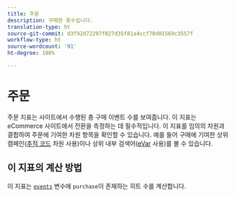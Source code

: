 ```yaml
---
title: 주문
description: 구매한 횟수입니다.
translation-type: ht
source-git-commit: d3f92d72207f027d35f81a4ccf70d01569c3557f
workflow-type: ht
source-wordcount: '91'
ht-degree: 100%

---
```



# 주문

주문 지표는 사이트에서 수행된 총 구매 이벤트 수를 보여줍니다. 이 지표는 eCommerce 사이트에서 전환을 측정하는 데 필수적입니다. 이 지표를 임의의 차원과 결합하여 주문에 기여한 차원 항목을 확인할 수 있습니다. 예를 들어 구매에 기여한 상위 캠페인([추적 코드](../dimensions/tracking-code.md) 차원 사용)이나 상위 내부 검색어([eVar](../dimensions/evar.md) 사용)를 볼 수 있습니다.

## 이 지표의 계산 방법

이 지표는 [`events`](/help/implement/vars/page-vars/events/events-overview.md) 변수에 `purchase`이 존재하는 히트 수를 계산합니다.
